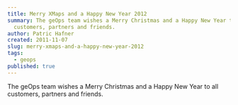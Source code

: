 ```yaml
---
title: Merry XMaps and a Happy New Year 2012
summary: The geOps team wishes a Merry Christmas and a Happy New Year to all
  customers, partners and friends.
author: Patric Hafner
created: 2011-11-07
slug: merry-xmaps-and-a-happy-new-year-2012
tags:
  - geops
published: true
---
```

The geOps team wishes a Merry Christmas and a Happy New Year to all customers, partners and friends.

